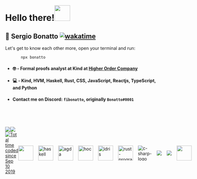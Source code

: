 # __Hello there!__<img src="https://dkrn4sk0rn31v.cloudfront.net/2018/05/29070459/pixelart-octocat.gif" width="50">

   ## 👨 Sergio __Bonatto__ [![wakatime](https://wakatime.com/badge/user/cc1782d9-eb26-4caf-976b-edaa140896a1.svg)](https://wakatime.com/@cc1782d9-eb26-4caf-976b-edaa140896a1)
  
  Let's get to know each other more, open your terminal and run:
  
  ```bash
         npx bonatto
  ```


  * #### 🤓 - Formal proofs analyst at **Kind** at [**Higher Order Company**](https://github.com/HigherOrderCO/)

  * #### 💻 - Kind, HVM, Haskell, Rust, CSS, JavaScript, Reactjs, TypeScript, and Python
  
  * #### Contact me on Discord: `fibonatto`, originally `Bonatto#0001`
    

<div style="margin-top: 3rem; display: flex; align-items: flex-start;">
  <div>
   <a href="https://github.com/anuraghazra/github-readme-stats">
      <img align="top" style="padding-top:2rem"  src="https://github-readme-stats.vercel.app/api?username=sergiobonatto&show_icons=true&theme=transparent&show=prs_merged_percentage"/>
   </a>
  </div>
   <div>
   <a href="https://github.com/anuraghazra/github-readme-stats">
      <img align="top" style="padding-top:2rem"  src="https://github-readme-stats.vercel.app/api/wakatime?username=sergiobonatto&layout=compact&theme=transparent"/>
   </a>
  </div>
</div>


<div style="justify-content: space-between; display: grid; grid-auto-flow: column;">
   <a href="https://wakatime.com/@cc1782d9-eb26-4caf-976b-edaa140896a1"><img src="https://wakatime.com/badge/user/cc1782d9-eb26-4caf-976b-edaa140896a1.svg" alt="Total time coded since Sep 10 2019" /></a>
<div style="display: flex; align-items: center; justify-content: center;">
   <img src="https://img.icons8.com/color/50/000000/javascript--v2.png" style="margin-right: 1rem; width: 48px; height: 48px" />
   <img src="https://img.icons8.com/color/48/haskell.png" alt="haskell" style="margin-right: 1rem; width: 48px; height: 48px" />
   <img src="https://avatars.githubusercontent.com/u/36580762?s=200&v=4" alt="agda" style="margin-right: 1rem; width: 48px; height: 48px">
   <img src="https://avatars.githubusercontent.com/u/164901787?v=4" alt="hoc" style="margin-right: 1rem; width: 48px; height: 48px">
   <img src="https://www.svgrepo.com/show/373675/idris.svg" alt="idris" style="margin-right: 1rem; width: 48px; height: 48px">
   <img src="https://img.icons8.com/color/48/rust-programming-language.png" alt="rust-programming-language" style="margin-right: 1rem; width: 48px; height: 48px"/>
   <img src="https://img.icons8.com/ios-filled/50/c96afc/c-sharp-logo.png" alt="c-sharp-logo" style="margin-right: 1rem; max-width: 48px; max-height: 48px "/>
   <img src="https://img.icons8.com/color/48/000000/python--v1.png" style="margin-right: 1rem; max-width: 48px; max-height: 48px">
   <img src="https://img.icons8.com/color/48/000000/typescript.png" style="margin-right: 1rem; max-width: 48px; max-height: 48px">
   <img src="https://img.icons8.com/external-tal-revivo-color-tal-revivo/48/000000/external-react-a-javascript-library-for-building-user-interfaces-logo-color-tal-revivo.png" style="margin-right: 1rem; width: 48px; height: 48px">
</div>
</div>

